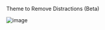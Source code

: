 Theme to Remove Distractions (Beta)

![image](https://github.com/lokopeto/FocusDiscord/assets/34287720/3296ea17-4d4b-4ba7-a331-69914e8a17f3)

